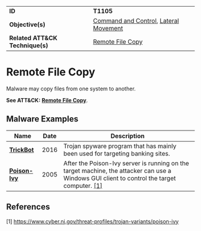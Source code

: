 |||
|---------|------------------------|
|**ID**|**T1105**|
|**Objective(s)**|[Command and Control](https://github.com/MBCProject/mbc-markdown/tree/master/command-and-control), [Lateral Movement](https://github.com/MBCProject/mbc-markdown/tree/master/lateral-movement)|
|**Related ATT&CK Technique(s)**|[Remote File Copy](https://attack.mitre.org/techniques/T1105/)|

Remote File Copy
================
Malware may copy files from one system to another.

**See ATT&CK:** [**Remote File Copy**](https://attack.mitre.org/techniques/T1105/).

Malware Examples
----------------
|Name|Date|Description|
|-----------------------------|-----------|-----------------------------|
|[**TrickBot**](https://github.com/MBCProject/mbc-markdown/tree/master/xample-malware/trickbot.md)|2016|Trojan spyware program that has mainly been used for targeting banking sites.|
|[**Poison-Ivy**](https://github.com/MBCProject/mbc-markdown/tree/master/xample-malware/poison-ivy.md)|2005|After the Poison-Ivy server is running on the target machine, the attacker can use a Windows GUI client to control the target computer. [[1]](#1)|

References
----------
<a name="1">[1]</a> https://www.cyber.nj.gov/threat-profiles/trojan-variants/poison-ivy
